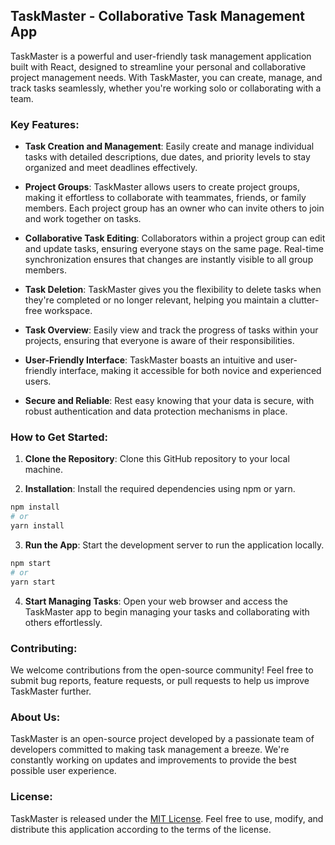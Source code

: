 ## TaskMaster - Collaborative Task Management App

TaskMaster is a powerful and user-friendly task management application built with React, designed to streamline your personal and collaborative project management needs. With TaskMaster, you can create, manage, and track tasks seamlessly, whether you're working solo or collaborating with a team.

### Key Features:

- **Task Creation and Management**: Easily create and manage individual tasks with detailed descriptions, due dates, and priority levels to stay organized and meet deadlines effectively.

- **Project Groups**: TaskMaster allows users to create project groups, making it effortless to collaborate with teammates, friends, or family members. Each project group has an owner who can invite others to join and work together on tasks.

- **Collaborative Task Editing**: Collaborators within a project group can edit and update tasks, ensuring everyone stays on the same page. Real-time synchronization ensures that changes are instantly visible to all group members.

- **Task Deletion**: TaskMaster gives you the flexibility to delete tasks when they're completed or no longer relevant, helping you maintain a clutter-free workspace.

- **Task Overview**: Easily view and track the progress of tasks within your projects, ensuring that everyone is aware of their responsibilities.

- **User-Friendly Interface**: TaskMaster boasts an intuitive and user-friendly interface, making it accessible for both novice and experienced users.

- **Secure and Reliable**: Rest easy knowing that your data is secure, with robust authentication and data protection mechanisms in place.

### How to Get Started:

1. **Clone the Repository**: Clone this GitHub repository to your local machine.

2. **Installation**: Install the required dependencies using npm or yarn.

```bash
npm install
# or
yarn install
```

3. **Run the App**: Start the development server to run the application locally.

```bash
npm start
# or
yarn start
```

4. **Start Managing Tasks**: Open your web browser and access the TaskMaster app to begin managing your tasks and collaborating with others effortlessly.

### Contributing:

We welcome contributions from the open-source community! Feel free to submit bug reports, feature requests, or pull requests to help us improve TaskMaster further.

### About Us:

TaskMaster is an open-source project developed by a passionate team of developers committed to making task management a breeze. We're constantly working on updates and improvements to provide the best possible user experience.

### License:

TaskMaster is released under the [MIT License](LICENSE). Feel free to use, modify, and distribute this application according to the terms of the license.
